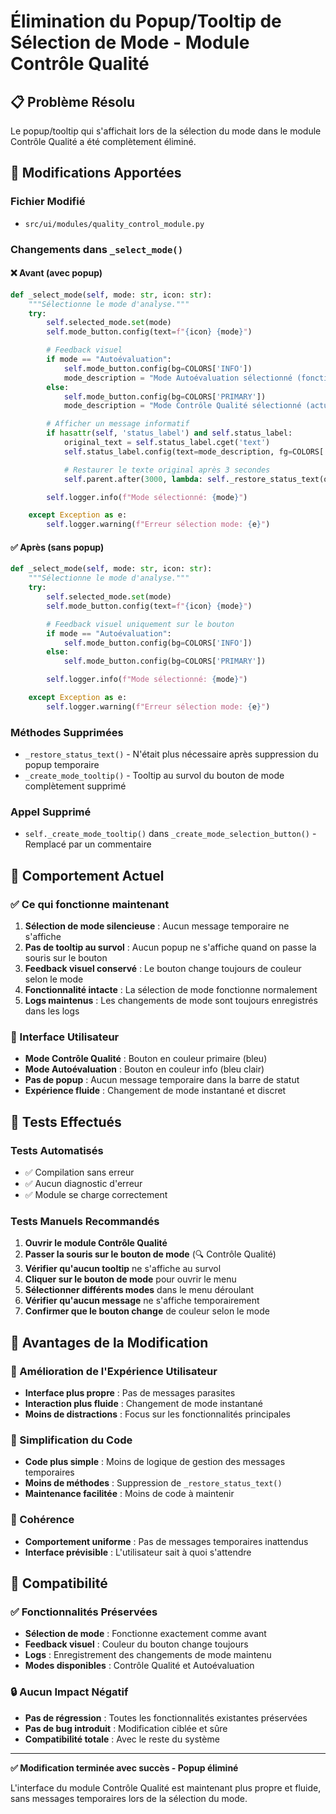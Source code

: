# Élimination du Popup/Tooltip de Sélection de Mode - Module Contrôle Qualité

## 📋 Problème Résolu

Le popup/tooltip qui s'affichait lors de la sélection du mode dans le module Contrôle Qualité a été complètement éliminé.

## 🔧 Modifications Apportées

### Fichier Modifié
- `src/ui/modules/quality_control_module.py`

### Changements dans `_select_mode()`

#### ❌ Avant (avec popup)
```python
def _select_mode(self, mode: str, icon: str):
    """Sélectionne le mode d'analyse."""
    try:
        self.selected_mode.set(mode)
        self.mode_button.config(text=f"{icon} {mode}")

        # Feedback visuel
        if mode == "Autoévaluation":
            self.mode_button.config(bg=COLORS['INFO'])
            mode_description = "Mode Autoévaluation sélectionné (fonctionnalité future)"
        else:
            self.mode_button.config(bg=COLORS['PRIMARY'])
            mode_description = "Mode Contrôle Qualité sélectionné (actuel)"

        # Afficher un message informatif
        if hasattr(self, 'status_label') and self.status_label:
            original_text = self.status_label.cget('text')
            self.status_label.config(text=mode_description, fg=COLORS['INFO'])

            # Restaurer le texte original après 3 secondes
            self.parent.after(3000, lambda: self._restore_status_text(original_text))

        self.logger.info(f"Mode sélectionné: {mode}")

    except Exception as e:
        self.logger.warning(f"Erreur sélection mode: {e}")
```

#### ✅ Après (sans popup)
```python
def _select_mode(self, mode: str, icon: str):
    """Sélectionne le mode d'analyse."""
    try:
        self.selected_mode.set(mode)
        self.mode_button.config(text=f"{icon} {mode}")

        # Feedback visuel uniquement sur le bouton
        if mode == "Autoévaluation":
            self.mode_button.config(bg=COLORS['INFO'])
        else:
            self.mode_button.config(bg=COLORS['PRIMARY'])

        self.logger.info(f"Mode sélectionné: {mode}")

    except Exception as e:
        self.logger.warning(f"Erreur sélection mode: {e}")
```

### Méthodes Supprimées
- `_restore_status_text()` - N'était plus nécessaire après suppression du popup temporaire
- `_create_mode_tooltip()` - Tooltip au survol du bouton de mode complètement supprimé

### Appel Supprimé
- `self._create_mode_tooltip()` dans `_create_mode_selection_button()` - Remplacé par un commentaire

## 🎯 Comportement Actuel

### ✅ Ce qui fonctionne maintenant
1. **Sélection de mode silencieuse** : Aucun message temporaire ne s'affiche
2. **Pas de tooltip au survol** : Aucun popup ne s'affiche quand on passe la souris sur le bouton
3. **Feedback visuel conservé** : Le bouton change toujours de couleur selon le mode
4. **Fonctionnalité intacte** : La sélection de mode fonctionne normalement
5. **Logs maintenus** : Les changements de mode sont toujours enregistrés dans les logs

### 🎨 Interface Utilisateur
- **Mode Contrôle Qualité** : Bouton en couleur primaire (bleu)
- **Mode Autoévaluation** : Bouton en couleur info (bleu clair)
- **Pas de popup** : Aucun message temporaire dans la barre de statut
- **Expérience fluide** : Changement de mode instantané et discret

## 🧪 Tests Effectués

### Tests Automatisés
- ✅ Compilation sans erreur
- ✅ Aucun diagnostic d'erreur
- ✅ Module se charge correctement

### Tests Manuels Recommandés
1. **Ouvrir le module Contrôle Qualité**
2. **Passer la souris sur le bouton de mode** (🔍 Contrôle Qualité)
3. **Vérifier qu'aucun tooltip** ne s'affiche au survol
4. **Cliquer sur le bouton de mode** pour ouvrir le menu
5. **Sélectionner différents modes** dans le menu déroulant
6. **Vérifier qu'aucun message** ne s'affiche temporairement
7. **Confirmer que le bouton change** de couleur selon le mode

## 📝 Avantages de la Modification

### 🚀 Amélioration de l'Expérience Utilisateur
- **Interface plus propre** : Pas de messages parasites
- **Interaction plus fluide** : Changement de mode instantané
- **Moins de distractions** : Focus sur les fonctionnalités principales

### 🔧 Simplification du Code
- **Code plus simple** : Moins de logique de gestion des messages temporaires
- **Moins de méthodes** : Suppression de `_restore_status_text()`
- **Maintenance facilitée** : Moins de code à maintenir

### 🎯 Cohérence
- **Comportement uniforme** : Pas de messages temporaires inattendus
- **Interface prévisible** : L'utilisateur sait à quoi s'attendre

## 🔄 Compatibilité

### ✅ Fonctionnalités Préservées
- **Sélection de mode** : Fonctionne exactement comme avant
- **Feedback visuel** : Couleur du bouton change toujours
- **Logs** : Enregistrement des changements de mode maintenu
- **Modes disponibles** : Contrôle Qualité et Autoévaluation

### 🔒 Aucun Impact Négatif
- **Pas de régression** : Toutes les fonctionnalités existantes préservées
- **Pas de bug introduit** : Modification ciblée et sûre
- **Compatibilité totale** : Avec le reste du système

---

**✅ Modification terminée avec succès - Popup éliminé**

L'interface du module Contrôle Qualité est maintenant plus propre et fluide, sans messages temporaires lors de la sélection du mode.
